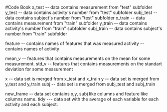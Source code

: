 #Code Book
x_test -- data contains measurement from "test" subfolder
y_test -- data contains activity's number from "test" subfolder
subj_test -- data contains subject's number from "test" subfolder
x_train -- data contains measurement from "train" subfolder
y_train -- data contains activity's number from "train" subfolder
subj_train -- data contains subject's number from "train" subfolder

feature -- contains names of features that was measured
activity -- contains names of activity

mean_v -- features that contains  measurements on the mean  for some measurement. 
std_v  --  features that contains  measurements on the standart deviation  for some measurement

x -- data set is merged from x_test and x_train
y --  data set is merged from y_test and y_train
subj -- data set is merged from subj_test and subj_train

new_frame -- data set contains x,y, subj like columns and feature like columns name.
tidy --- data set with the average of each variable for each activity and each subject.